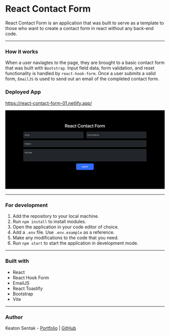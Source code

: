 # React Contact Form

React Contact Form is an application that was built to serve as a template to those who want to create a contact form in react without any back-end code.

---

### How it works

When a user naviagtes to the page, they are brought to a basic contact form that was built with `Bootstrap`. Input field data, form validation, and reset functionality is handled by `react-hook-form`. Once a user submits a valid form, `EmailJS` is used to send out an email of the completed contact form.

### Deployed App

https://react-contact-form-01.netlify.app/

![App Screenshot](./public/contact-form.png)

---

### For development

1. Add the repository to your local machine.
2. Run `npm install` to install modules.
3. Open the application in your code editor of choice.
4. Add a `.env` file. Use `.env.example` as a reference.
5. Make any modifications to the code that you need.
6. Run `npm start` to start the application in development mode.

---

### Built with

- React
- React Hook Form
- EmailJS
- React Toastify
- Bootstrap
- Vite

---

### Author

Keaton Sentak - [Portfolio](https://keatonsentak.dev) | [GitHub](https://github.com/ksentak)
